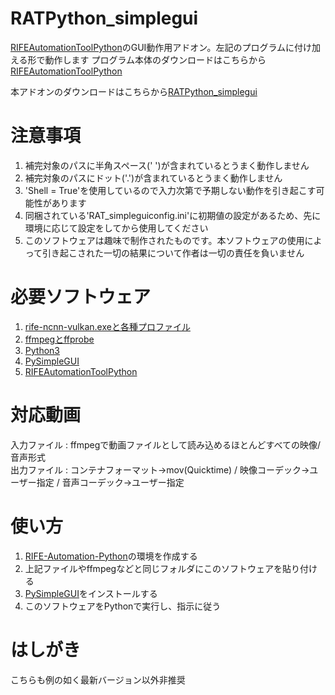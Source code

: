 # RATPython_simplegui
[RIFEAutomationToolPython](https://github.com/ike62k/RIFEAutomationToolPython)のGUI動作用アドオン。左記のプログラムに付け加える形で動作します
プログラム本体のダウンロードはこちらから[RIFEAutomationToolPython](https://github.com/ike62k/RIFEAutomationToolPython/release)

本アドオンのダウンロードはこちらから[RATPython_simplegui]()

# 注意事項
1. 補完対象のパスに半角スペース(' ')が含まれているとうまく動作しません
2. 補完対象のパスにドット('.')が含まれているとうまく動作しません
3. 'Shell = True'を使用しているので入力次第で予期しない動作を引き起こす可能性があります
4.  同梱されている'RAT_simpleguiconfig.ini'に初期値の設定があるため、先に環境に応じて設定をしてから使用してください
5. このソフトウェアは趣味で制作されたものです。本ソフトウェアの使用によって引き起こされた一切の結果について作者は一切の責任を負いません

# 必要ソフトウェア
1. [rife-ncnn-vulkan.exeと各種プロファイル](https://github.com/nihui/rife-ncnn-vulkan)
2. [ffmpegとffprobe](https://www.ffmpeg.org/)
3. [Python3](https://www.python.org/)
4. [PySimpleGUI](https://pysimplegui.readthedocs.io/en/latest/)
5. [RIFEAutomationToolPython](https://github.com/ike62k/RIFEAutomationToolPython)

# 対応動画  
入力ファイル : ffmpegで動画ファイルとして読み込めるほとんどすべての映像/音声形式  
出力ファイル : コンテナフォーマット→mov(Quicktime) / 映像コーデック→ユーザー指定 /  音声コーデック→ユーザー指定 

# 使い方
1. [RIFE-Automation-Python](https://github.com/ike62k/RIFE-Automation-Python)の環境を作成する
2. 上記ファイルやffmpegなどと同じフォルダにこのソフトウェアを貼り付ける
3. [PySimpleGUI](https://pysimplegui.readthedocs.io/en/latest/)をインストールする
4. このソフトウェアをPythonで実行し、指示に従う


# はしがき<br>
こちらも例の如く最新バージョン以外非推奨
